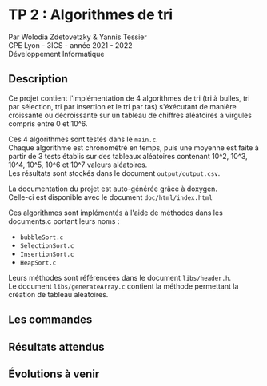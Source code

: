# TP 2 : Algorithmes de tri

Par Wolodia Zdetovetzky & Yannis Tessier        
CPE Lyon - 3ICS - année 2021 - 2022     
Développement Informatique

## Description

Ce projet contient l'implémentation de 4 algorithmes de tri (tri à bulles, tri par sélection,
tri par insertion et le tri par tas) s'éxécutant de manière croissante ou décroissante
sur un tableau de chiffres aléatoires à virgules compris entre 0 et 10^6.

Ces 4 algorithmes sont testés dans le `main.c`.     
Chaque algorithme est chronométré en temps, puis une moyenne est faite à partir de 3 tests établis sur des
tableaux aléatoires contenant 10^2, 10^3, 10^4, 10^5, 10^6 et 10^7 valeurs aléatoires.  
Les résultats sont stockés dans le document `output/output.csv`.

La documentation du projet est auto-générée grâce à doxygen.    
Celle-ci est disponible avec le document `doc/html/index.html`

Ces algorithmes sont implémentés à l'aide de méthodes dans les documents.c portant leurs noms : 
- `bubbleSort.c`
- `SelectionSort.c`
- `InsertionSort.c`
- `HeapSort.c`

Leurs méthodes sont référencées dans le document `libs/header.h`.    
Le document `libs/generateArray.c` contient la méthode permettant la création de tableau aléatoires.         


## Les commandes

## Résultats attendus

## Évolutions à venir